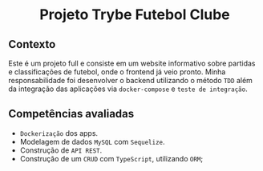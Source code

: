 # <p align="center">Projeto Trybe Futebol Clube</p>

## Contexto

Este é um projeto full e consiste em um website informativo sobre partidas e classificações de futebol, onde o frontend já veio pronto. Minha responsabilidade foi desenvolver o backend utilizando o método `TDD` além da integração das aplicações via `docker-compose` e `teste de integração`.

## Competências avaliadas

- `Dockerização` dos apps.
- Modelagem de dados `MySQL` com `Sequelize`.
- Construção de `API REST`.
- Construção de um `CRUD` com `TypeScript`, utilizando `ORM`;
